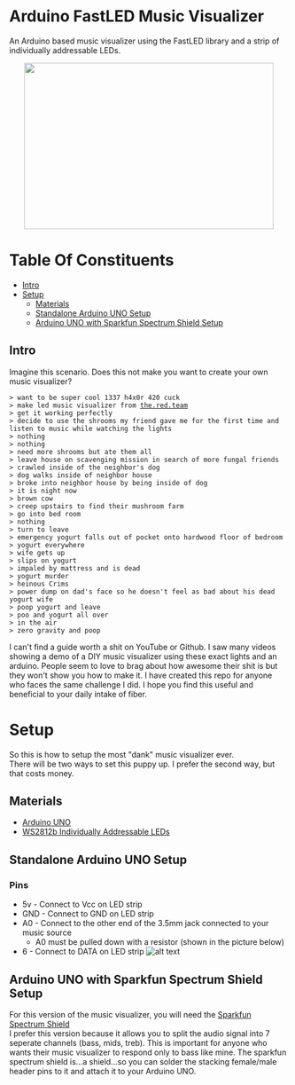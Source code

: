 # Arduino FastLED Music Visualizer
An Arduino based music visualizer using the FastLED library and a strip of individually addressable LEDs.
<p align="center">
  <img width="450" height="300" src="https://github.com/the-red-team/Arduino-FastLED-Music-Visualizer/blob/master/images/mirrored_visualizer.gif">
</p>


# Table Of Constituents
- [Intro](#intro)
- [Setup](#setup)
  - [Materials](#materials)
  - [Standalone Arduino UNO Setup](#standalone-arduino-uno-setup)
  - [Arduino UNO with Sparkfun Spectrum Shield Setup](#arduino-uno-with-sparkfun-spectrum-shield-setup)

## Intro
Imagine this scenario. Does this not make you want to create your own music visualizer?

`> want to be super cool 1337 h4x0r 420 cuck`  
`> make led music visualizer from `[`the.red.team`](https://www.github.com/the-red-team)  
`> get it working perfectly`  
`> decide to use the shrooms my friend gave me for the first time and listen to music while watching the lights`  
`> nothing`  
`> nothing`  
`> need more shrooms but ate them all`  
`> leave house on scavenging mission in search of more fungal friends`  
`> crawled inside of the neighbor's dog`  
`> dog walks inside of neighbor house`  
`> broke into neighbor house by being inside of dog`  
`> it is night now`  
`> brown cow`  
`> creep upstairs to find their mushroom farm`  
`> go into bed room`  
`> nothing`  
`> turn to leave`  
`> emergency yogurt falls out of pocket onto hardwood floor of bedroom`  
`> yogurt everywhere`  
`> wife gets up`  
`> slips on yogurt`  
`> impaled by mattress and is dead`  
`> yogurt murder`  
`> heinous Crims`  
`> power dump on dad's face so he doesn't feel as bad about his dead yogurt wife`  
`> poop yogurt and leave`  
`> poo and yogurt all over`  
`> in the air`  
`> zero gravity and poop`  

I can't find a guide worth a shit on YouTube or Github. I saw many videos showing a demo of a DIY music visualizer using these exact lights and an arduino. People seem to love to brag about how awesome their shit is but they won't show you how to make it. I have created this repo for anyone who faces the same challenge I did. I hope you find this useful and beneficial to your daily intake of fiber.

# Setup
So this is how to setup the most "dank" music visualizer ever.  
There will be two ways to set this puppy up. I prefer the second way, but that costs money.

## Materials
- [Arduino UNO](https://www.amazon.com/gp/product/B01N4LP86I/ref=oh_aui_detailpage_o06_s00?ie=UTF8&psc=1)
- [WS2812b Individually Addressable LEDs](https://www.amazon.com/gp/product/B01CDTEJBG/ref=oh_aui_detailpage_o09_s00?ie=UTF8&psc=1)

## Standalone Arduino UNO Setup
### Pins
  - 5v - Connect to Vcc on LED strip
  - GND - Connect to GND on LED strip
  - A0 - Connect to the other end of the 3.5mm jack connected to your music source
    - A0 must be pulled down with a resistor (shown in the picture below)
  - 6 - Connect to DATA on LED strip
![alt text](https://github.com/the-red-team/Arduino-FastLED-Music-Visualizer/blob/master/images/circuit.JPG "Circuit")

## Arduino UNO with Sparkfun Spectrum Shield Setup
For this version of the music visualizer, you will need the [Sparkfun Spectrum Shield](https://www.amazon.com/gp/product/B00X0K30I6/ref=oh_aui_detailpage_o07_s00?ie=UTF8&psc=1)  
I prefer this version because it allows you to split the audio signal into 7 seperate channels (bass, mids, treb). This is important for anyone who wants their music visualizer to respond only to bass like mine. The sparkfun spectrum shield is...a shield...so you can solder the stacking female/male header pins to it and attach it to your Arduino UNO.

